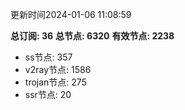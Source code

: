 更新时间2024-01-06 11:08:59

**总订阅: 36**
**总节点: 6320**
**有效节点: 2238**
- ss节点: 357
- v2ray节点: 1586
- trojan节点: 275
- ssr节点: 20

